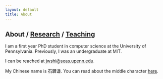 ```yaml
---
layout: default
title: About
---
```


## About / [Research](https://jwshi21.github.io/research.html) / [Teaching](https://jwshi21.github.io/teaching.html)

I am a first year PhD student in computer science at the University of Pennsylvania. Previously, I was an undergraduate at MIT.

I can be reached at <jwshi@seas.upenn.edu>. 

My Chinese name is 石韡谦. You can read about the middle character [here](https://baike.baidu.com/item/%E9%9F%A1).
